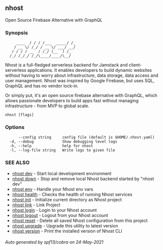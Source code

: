 ## nhost

Open Source Firebase Alternative with GraphQL

### Synopsis


			
		 ____  / / / /___  _____/ /_
		/ __ \/ /_/ / __ \/ ___/ __/
	   / / / / __  / /_/ (__  ) /_  
	  /_/ /_/_/ /_/\____/____/\__/
	  

  Nhost is a full-fledged serverless backend for Jamstack and client-serverless applications. 
  It enables developers to build dynamic websites without having to worry about infrastructure, 
  data storage, data access and user management.
  Nhost was inspired by Google Firebase, but uses SQL, GraphQL and has no vendor lock-in.
 
  Or simply put, it's an open source firebase alternative with GraphQL, which allows 
  passionate developers to build apps fast without managing infrastructure - from MVP to global scale.
  

```
nhost [flags]
```

### Options

```
      --config string     config file (default is $HOME/.nhost.yaml)
  -d, --debug             Show debugging level logs
  -h, --help              help for nhost
  -l, --log-file string   Write logs to given file
```

### SEE ALSO

* [nhost dev](nhost_dev.md)	 - Start local development environment
* [nhost down](nhost_down.md)	 - Stop and remove local Nhost backend started by "nhost dev"
* [nhost env](nhost_env.md)	 - Handle your Nhost env vars
* [nhost health](nhost_health.md)	 - Checks the health of running Nhost services
* [nhost init](nhost_init.md)	 - Initialize current directory as Nhost project
* [nhost link](nhost_link.md)	 - Link Project
* [nhost login](nhost_login.md)	 - Login to your Nhost account
* [nhost logout](nhost_logout.md)	 - Logout from your Nhost account
* [nhost reset](nhost_reset.md)	 - Delete all saved Nhost configuration from this project
* [nhost upgrade](nhost_upgrade.md)	 - Upgrade this utility to latest version
* [nhost version](nhost_version.md)	 - Print the installed version of Nhost CLI

###### Auto generated by spf13/cobra on 24-May-2021

